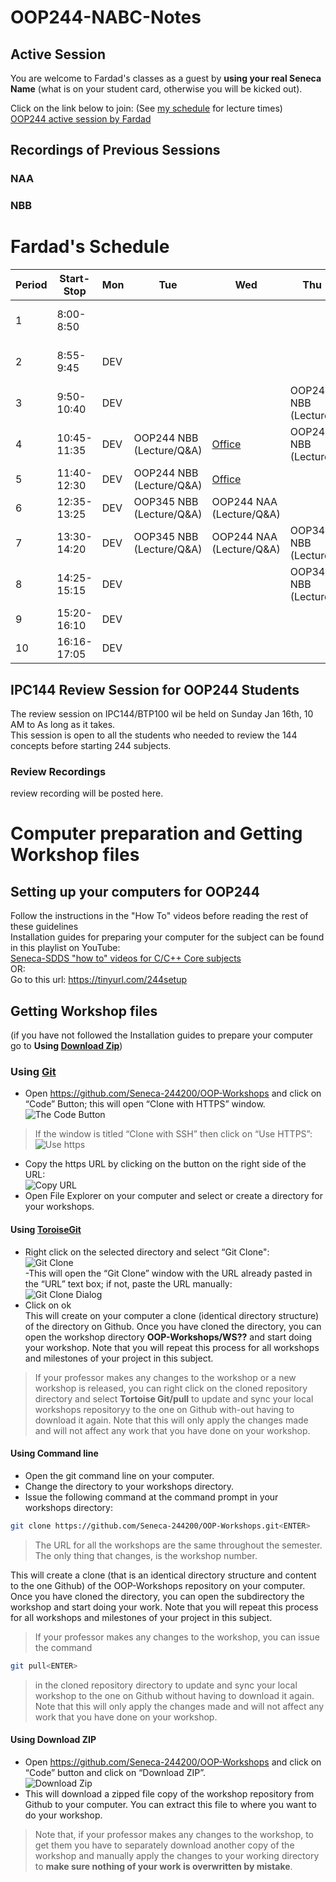 # OOP244-NABC-Notes
## Active Session
You are welcome to Fardad's classes as a guest by **using your real Seneca Name** (what is on your student card, otherwise you will be kicked out).

Click on the link below to join: (See [my schedule](#fardads-schedule) for lecture times)<br />
[OOP244 active session by Fardad]()
## Recordings of Previous Sessions

### NAA
### NBB
# Fardad's Schedule
| Period | Start-Stop  | Mon | Tue | Wed | Thu | Fri |
|--------|-------------|-----|-----|-----|------|------|
| 1      | 8:00-8:50   |     |     |     |      |  OOP244 NAA (Lecture)    |
| 2      | 8:55-9:45   |  DEV   |     |     |      |  OOP244 NAA (Lecture)    |
| 3      | 9:50-10:40  |  DEV   |     |     |  OOP244 NBB (Lecture)    |      |
| 4      | 10:45-11:35 |  DEV   |  OOP244 NBB (Lecture/Q&A)   |  [Office]()   |  OOP244 NBB (Lecture)   |      |
| 5      | 11:40-12:30 |  DEV   |  OOP244 NBB (Lecture/Q&A)   |   [Office]()  |      |      |
| 6      | 12:35-13:25 |  DEV   |  OOP345 NBB (Lecture/Q&A)   |  OOP244 NAA (Lecture/Q&A)   |      |      |
| 7      | 13:30-14:20 |  DEV   |  OOP345 NBB (Lecture/Q&A)   |  OOP244 NAA (Lecture/Q&A)   |  OOP345 NBB (Lecture)    |      |
| 8      | 14:25-15:15 |  DEV   |     |     |  OOP345 NBB (Lecture)    |      |
| 9      | 15:20-16:10 |  DEV   |     |     |      |      |
| 10     | 16:16-17:05 |  DEV   |     |     |      |      |

## IPC144 Review Session  for OOP244 Students
The review session on IPC144/BTP100 wil be held on Sunday Jan 16th, 10 AM to As long as it takes. <br />
This session is open to all the students who needed to review the 144 concepts before starting 244 subjects.<br />

### Review Recordings
review recording will be posted here.

# Computer preparation and Getting Workshop files
## Setting up your computers for OOP244

Follow the instructions in the "How To" videos before reading the rest of these guidelines<br />
Installation guides for preparing your computer for the subject can be found in this playlist on YouTube:<br />
[Seneca-SDDS "how to" videos for C/C++ Core subjects](https://www.youtube.com/playlist?list=PLxB4x6RkylosAh1of4FnX7-g2fk0MUeyc)<br />
OR:<br />
Go to this url: https://tinyurl.com/244setup 


## Getting Workshop files
(if you have not followed the Installation guides to prepare your computer go to **Using [Download Zip](#using-download-zip)**)<br />

### Using [Git](https://git-scm.com/download/win)
- Open https://github.com/Seneca-244200/OOP-Workshops and click on “Code” Button; this will open “Clone with HTTPS” window.<br />
![The Code Button](images/code.png)
> If the window is titled “Clone with SSH” then click on “Use HTTPS”: <br />
![Use https](images/usehttps.png)
- Copy the https URL by clicking on the button on the right side of the URL:<br />![Copy URL](images/copyurl.png)
- Open File Explorer on your computer and select or create a directory for your workshops.

#### Using [ToroiseGit](https://tortoisegit.org/download/)

- Right click on the selected directory and select “Git Clone":<br /> ![Git Clone](images/gitclone.png)<br />
-This will open the “Git Clone” window with the URL already pasted in the “URL” text box; if not, paste the URL manually:<br /> ![Git Clone Dialog](images/gitcloneDialog.png)<br />
- Click on ok<br />
This will create on your computer a clone (identical directory structure) of the directory on Github.  Once you have cloned the directory, you can open the workshop directory **OOP-Workshops/WS??** and start doing your workshop. Note that you will repeat this process for all workshops and milestones of your project in this subject.
> If your professor makes any changes to the workshop or a new workshop is released, you can right click on the cloned repository directory and select **Tortoise Git/pull** to update and sync your local workshops repositoryy to the one on Github with-out having to download it again. Note that this will only apply the changes made and will not affect any work that you have done on your workshop.
#### Using Command line
- Open the git command line on your computer.
- Change the directory to your workshops directory.
- Issue the following command at the command prompt in your workshops directory: 
``` bash
git clone https://github.com/Seneca-244200/OOP-Workshops.git<ENTER>
```
> The URL for all the workshops are the same throughout the semester. The only thing that changes, is the workshop number.<br/>

This will create a clone (that is an identical directory structure and content to the one Github) of the OOP-Workshops repository on your computer.  Once you have cloned the directory, you can open the subdirectory the workshop and start doing your work. Note that you will repeat this process for all workshops and milestones of your project in this subject.

> If your professor makes any changes to the workshop, you can issue the command
``` bash 
git pull<ENTER>
``` 
>  in the cloned repository directory to update and sync your local workshop to the one on Github without having to download it again. Note that this will only apply the changes made and will not affect any work that you have done on your workshop.

#### Using Download ZIP
- Open https://github.com/Seneca-244200/OOP-Workshops  and click on “Code” button and click on “Download ZIP”.<br />
![Download Zip](images/downloadzip.png)<br />
- This will download a zipped file copy of the workshop repository from Github to your computer. You can extract this file to where you want to do your workshop. <br />
> Note that, if your professor makes any changes to the workshop, to get them you have to separately download another copy of the workshop and manually apply the changes to your working directory to **make sure nothing of your work is overwritten by mistake**.
